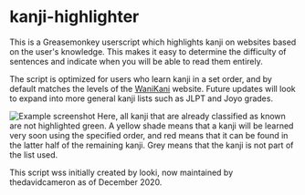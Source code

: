 kanji-highlighter
=================

This is a Greasemonkey userscript which highlights kanji on websites based on the user's knowledge. This makes it easy to determine the difficulty of sentences and indicate when you will be able to read them entirely.

The script is optimized for users who learn kanji in a set order, and by default matches the levels of the [WaniKani] website. Future updates will look to expand into more general kanji lists such as JLPT and Joyo grades.

![Example screenshot](http://i.imgur.com/aIHhAWB.png)
Here, all kanji that are already classified as known are not highlighted green. A yellow shade means that a kanji will be learned very soon using the specified order, and red means that it can be found in the latter half of the remaining kanji. Grey means that the kanji is not part of the list used.

[WaniKani]: http://wanikani.com

This script wss initially created by looki, now maintained by thedavidcameron as of December 2020.